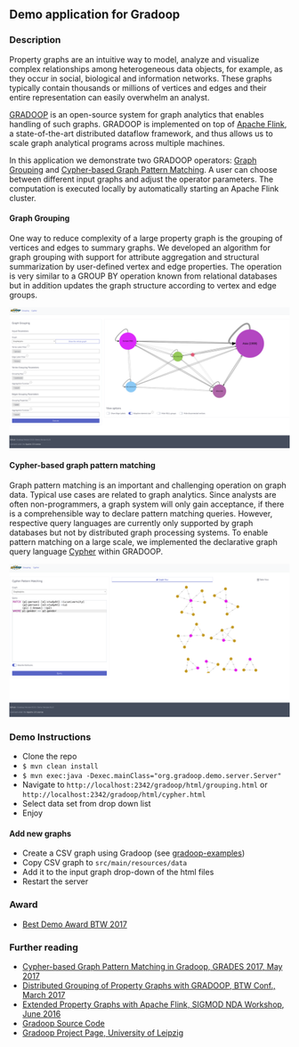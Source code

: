 ## Demo application for Gradoop

### Description

Property graphs are an intuitive way to model, analyze and visualize complex relationships among
 heterogeneous data objects, for example, as they occur in social, biological and information 
 networks. These graphs typically contain thousands or millions of vertices and edges and their 
 entire representation can easily overwhelm an analyst.

[GRADOOP](http://www.gradoop.com) is an open-source system for graph analytics that enables 
handling of such graphs. GRADOOP is implemented on top of [Apache Flink](http://flink.apache.org),
a state-of-the-art distributed dataflow framework, and thus allows us to scale graph analytical
programs across multiple machines.

In this application we demonstrate two GRADOOP operators:
[Graph Grouping](http://dbs.uni-leipzig.de/file/BTW17_Grouping_Research.pdf) and 
[Cypher-based Graph Pattern Matching](https://dbs.uni-leipzig.de/file/GRADES17_Cypher_in_Gradoop.pdf). 
A user can choose between different input graphs and adjust the operator parameters. 
The computation is executed locally by automatically starting an Apache Flink cluster.

#### Graph Grouping 

One way to reduce complexity of a large property graph is the grouping of vertices and edges to 
summary graphs. We developed an algorithm for graph grouping with support for attribute 
aggregation and structural summarization by user-defined vertex and edge properties. 
The operation is very similar to a GROUP BY operation known from relational databases 
but in addition updates the graph structure according to vertex and edge groups.

![screenshot](demo_grouping.png)

#### Cypher-based graph pattern matching

Graph pattern matching is an important and challenging operation on graph data. 
Typical use cases are related to graph analytics. Since analysts are often non-programmers, 
a graph system will only gain acceptance, if there is a comprehensible way to declare pattern 
matching queries. However, respective query languages are currently only supported by graph 
databases but not by distributed graph processing systems. To enable pattern matching on a large 
scale, we implemented the declarative graph query language 
[Cypher](https://neo4j.com/developer/cypher-query-language/) within GRADOOP.

![screenshot](demo_cypher.png)

### Demo Instructions

* Clone the repo
* `$ mvn clean install`
* `$ mvn exec:java -Dexec.mainClass="org.gradoop.demo.server.Server"`
* Navigate to `http://localhost:2342/gradoop/html/grouping.html` or `http://localhost:2342/gradoop/html/cypher.html`
* Select data set from drop down list
* Enjoy

#### Add new graphs

* Create a CSV graph using Gradoop (see [gradoop-examples](https://github.com/dbs-leipzig/gradoop/tree/master/gradoop-examples/src/main/java/org/gradoop/examples/io))
* Copy CSV graph to `src/main/resources/data`
* Add it to the input graph drop-down of the html files
* Restart the server

### Award

* [Best Demo Award BTW 2017](http://btw2017.informatik.uni-stuttgart.de/?pageId=Awards&language=de)

### Further reading

* [Cypher-based Graph Pattern Matching in Gradoop, GRADES 2017, May 2017](https://dbs.uni-leipzig.de/file/GRADES17_Cypher_in_Gradoop.pdf)
* [Distributed Grouping of Property Graphs with GRADOOP, BTW Conf., March 2017](http://dbs.uni-leipzig.de/file/BTW17_Grouping_Research.pdf)
* [Extended Property Graphs with Apache Flink, SIGMOD NDA Workshop, June 2016](http://dbs.uni-leipzig.de/file/EPGM.pdf)
* [Gradoop Source Code](http://www.gradoop.com)
* [Gradoop Project Page, University of Leipzig](http://dbs.uni-leipzig.de/research/projects/gradoop)